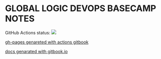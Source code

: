 # GLOBAL LOGIC DEVOPS BASECAMP NOTES

GitHub Actions status:
<img src="https://github.com/iamnotaskynet/glbasecamp_devops/workflows/gitbook-action/badge.svg?branch=gh-pages">



[gh-pages genareted with actions gitbook](https://iamnotaskynet.github.io/glbasecamp_devops/)

[docs genarated with gitbook.io](https://iamnotaskynet.gitbook.io/glbasecamp-devops/)


<!-- [01_ANSIBLE_HW](https://github.com/iamnotaskynet/glbasecamp_devops/tree/main/01_ANSIBLE_HW)

[02_K8S_HW_1](https://github.com/iamnotaskynet/glbasecamp_devops/tree/main/02_K8S_HW_1)

[03_K8S_HW_2](https://github.com/iamnotaskynet/glbasecamp_devops/tree/main/03_K8S_HW_2)

[04_K8S_HW_3 traffic lights](https://github.com/iamnotaskynet/tl-t-b)

[05_K8S_HW_4](https://github.com/iamnotaskynet/glbasecamp_devops/tree/main/05_K8S_HW_4)

[06_K8S_HW_5](https://github.com/iamnotaskynet/glbasecamp_devops/tree/main/06_K8S_HW_5)

[07_HARDENING_HW](https://github.com/iamnotaskynet/glbasecamp_devops/tree/main/07_HARDENING_HW)

[08_NFV](https://github.com/iamnotaskynet/glbasecamp_devops/tree/main/08_NFV)

[09_5G](https://github.com/iamnotaskynet/glbasecamp_devops/tree/main/09_5G) -->